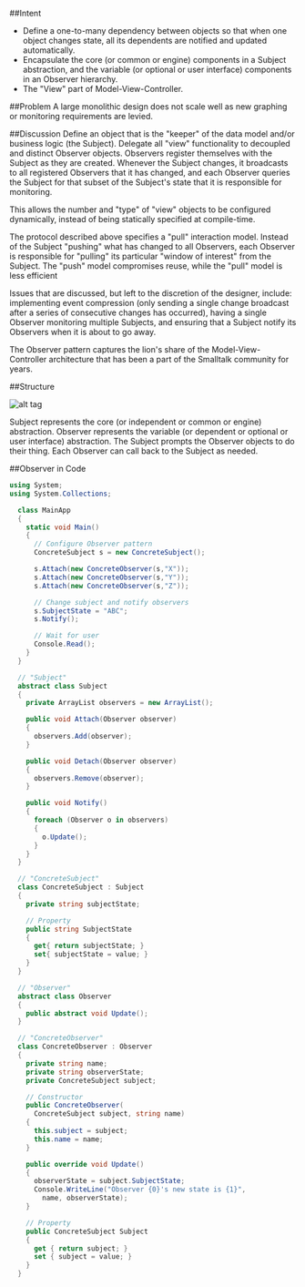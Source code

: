 ##Intent
- Define a one-to-many dependency between objects so that when one object changes state, all its dependents are notified and updated automatically.
- Encapsulate the core (or common or engine) components in a Subject abstraction, and the variable (or optional or user interface) components in an Observer hierarchy.
- The "View" part of Model-View-Controller.

##Problem
A large monolithic design does not scale well as new graphing or monitoring requirements are levied.

##Discussion
Define an object that is the "keeper" of the data model and/or business logic (the Subject). Delegate all "view" functionality to decoupled and distinct Observer objects. Observers register themselves with the Subject as they are created. Whenever the Subject changes, it broadcasts to all registered Observers that it has changed, and each Observer queries the Subject for that subset of the Subject's state that it is responsible for monitoring.

This allows the number and "type" of "view" objects to be configured dynamically, instead of being statically specified at compile-time.

The protocol described above specifies a "pull" interaction model. Instead of the Subject "pushing" what has changed to all Observers, each Observer is responsible for "pulling" its particular "window of interest" from the Subject. The "push" model compromises reuse, while the "pull" model is less efficient

Issues that are discussed, but left to the discretion of the designer, include: implementing event compression (only sending a single change broadcast after a series of consecutive changes has occurred), having a single Observer monitoring multiple Subjects, and ensuring that a Subject notify its Observers when it is about to go away.

The Observer pattern captures the lion's share of the Model-View-Controller architecture that has been a part of the Smalltalk community for years.

##Structure

![alt tag](https://sourcemaking.com/files/v2/content/patterns/Observer-2x.png)

Subject represents the core (or independent or common or engine) abstraction. Observer represents the variable (or dependent or optional or user interface) abstraction. The Subject prompts the Observer objects to do their thing. Each Observer can call back to the Subject as needed.

##Observer in Code

```c#
using System;
using System.Collections;

  class MainApp
  {
    static void Main()
    {
      // Configure Observer pattern 
      ConcreteSubject s = new ConcreteSubject();

      s.Attach(new ConcreteObserver(s,"X"));
      s.Attach(new ConcreteObserver(s,"Y"));
      s.Attach(new ConcreteObserver(s,"Z"));

      // Change subject and notify observers 
      s.SubjectState = "ABC";
      s.Notify();

      // Wait for user 
      Console.Read();
    }
  }

  // "Subject" 
  abstract class Subject
  {
    private ArrayList observers = new ArrayList();

    public void Attach(Observer observer)
    {
      observers.Add(observer);
    }

    public void Detach(Observer observer)
    {
      observers.Remove(observer);
    }

    public void Notify()
    {
      foreach (Observer o in observers)
      {
        o.Update();
      }
    }
  }

  // "ConcreteSubject" 
  class ConcreteSubject : Subject
  {
    private string subjectState;

    // Property 
    public string SubjectState
    {
      get{ return subjectState; }
      set{ subjectState = value; }
    }
  }

  // "Observer" 
  abstract class Observer
  {
    public abstract void Update();
  }

  // "ConcreteObserver" 
  class ConcreteObserver : Observer
  {
    private string name;
    private string observerState;
    private ConcreteSubject subject;

    // Constructor 
    public ConcreteObserver(
      ConcreteSubject subject, string name)
    {
      this.subject = subject;
      this.name = name;
    }

    public override void Update()
    {
      observerState = subject.SubjectState;
      Console.WriteLine("Observer {0}'s new state is {1}",
        name, observerState);
    }

    // Property 
    public ConcreteSubject Subject
    {
      get { return subject; }
      set { subject = value; }
    }
  }
  ```